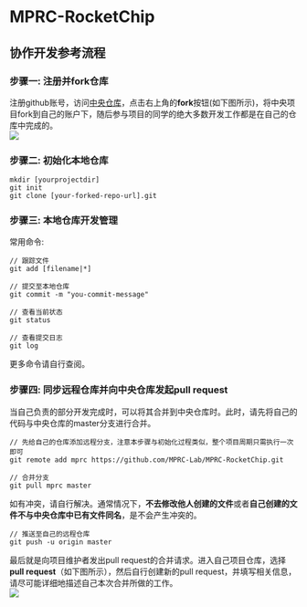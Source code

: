 # MPRC-RocketChip
## 协作开发参考流程
### 步骤一: 注册并fork仓库
注册github账号，访问[中央仓库](https://github.com/MPRC-Lab/MPRC-RocketChip)，点击右上角的**fork**按钮(如下图所示)，将中央项目fork到自己的账户下，随后参与项目的同学的绝大多数开发工作都是在自己的仓库中完成的。  
![](http://chuquan-public-r-001.oss-cn-shanghai.aliyuncs.com/github-images/github001.png)  

### 步骤二: 初始化本地仓库
```mkdir [yourprojectdir]```  
```git init```  
```git clone [your-forked-repo-url].git```  

### 步骤三: 本地仓库开发管理
常用命令: 
```
// 跟踪文件
git add [filename|*]
```
```
// 提交至本地仓库
git commit -m "you-commit-message"
```
```
// 查看当前状态
git status
```
```
// 查看提交日志
git log
```
更多命令请自行查阅。  
### 步骤四: 同步远程仓库并向中央仓库发起pull request
当自己负责的部分开发完成时，可以将其合并到中央仓库时。此时，请先将自己的代码与中央仓库的master分支进行合并。
```
// 先给自己的仓库添加远程分支，注意本步骤与初始化过程类似，整个项目周期只需执行一次即可
git remote add mprc https://github.com/MPRC-Lab/MPRC-RocketChip.git
```  
```
// 合并分支
git pull mprc master
```  
如有冲突，请自行解决。通常情况下，**不去修改他人创建的文件**或者**自己创建的文件不与中央仓库中已有文件同名**，是不会产生冲突的。  
```
// 推送至自己的远程仓库
git push -u origin master
```  
最后就是向项目维护者发出pull request的合并请求。进入自己项目仓库，选择**pull request**（如下图所示），然后自行创建新的pull request，并填写相关信息，请尽可能详细地描述自己本次合并所做的工作。  
![](http://chuquan-public-r-001.oss-cn-shanghai.aliyuncs.com/github-images/github002.png) 
